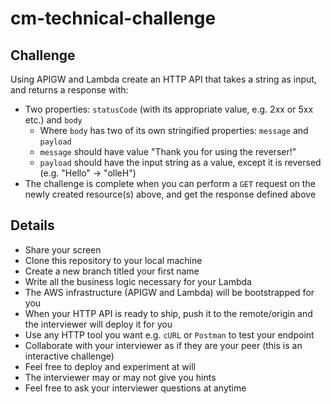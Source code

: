 # cm-technical-challenge

## Challenge
Using APIGW and Lambda create an HTTP API that takes a string as input, and returns a response with:
- Two properties: `statusCode` (with its appropriate value, e.g. 2xx or 5xx etc.) and `body`
    - Where `body` has two of its own stringified properties: `message` and `payload`
    - `message` should have value "Thank you for using the reverser!"
    - `payload` should have the input string as a value, except it is reversed (e.g. "Hello" -> "olleH")
- The challenge is complete when you can perform a `GET` request on the newly created resource(s) above, and get the response defined above 

## Details
- Share your screen
- Clone this repository to your local machine
- Create a new branch titled your first name
- Write all the business logic necessary for your Lambda
- The AWS infrastructure (APIGW and Lambda) will be bootstrapped for you
- When your HTTP API is ready to ship, push it to the remote/origin and the interviewer will deploy it for you
- Use any HTTP tool you want e.g. `cURL` or `Postman` to test your endpoint
- Collaborate with your interviewer as if they are your peer (this is an interactive challenge)
- Feel free to deploy and experiment at will
- The interviewer may or may not give you hints
- Feel free to ask your interviewer questions at anytime
